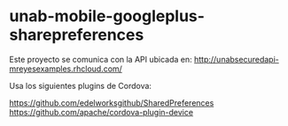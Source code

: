 # unab-mobile-googleplus-sharepreferences

Este proyecto se comunica con la API ubicada en:
http://unabsecuredapi-mreyesexamples.rhcloud.com/

Usa los siguientes plugins de Cordova:

https://github.com/edelworksgithub/SharedPreferences
https://github.com/apache/cordova-plugin-device
